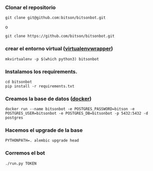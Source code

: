 ### Clonar el repositorio

```
git clone git@github.com:bitson/bitsonbot.git
```
o 
```
git clone https://github.com/bitson/bitsonbot.git
```
 
### crear el entorno virtual ([virtualenvwrapper](http://virtualenvwrapper.readthedocs.io/en/latest/install.html "virtualenvwrapper"))

```
mkvirtualenv -p $(which python3) bitsonbot
```

### Instalamos los requirements.

```
cd bitsonbot
pip install -r requirements.txt
```

### Creamos la base de datos ([docker](https://docs.docker.com/engine/installation/ "docker"))

```
docker run --name bitsonbot -e POSTGRES_PASSWORD=bitson -e POSTGRES_USER=bitsonbot -e POSTGRES_DB=bitsonbot -p 5432:5432 -d postgres
```

### Hacemos el upgrade de la base

```
PYTHONPATH=. alembic upgrade head
``` 

### Corremos el bot

```
./run.py TOKEN
```
